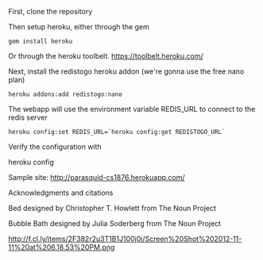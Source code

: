 First, clone the repository

Then setup heroku, either through the gem

    gem install heroku

Or through the heroku toolbelt. https://toolbelt.heroku.com/

Next, install the redistogo heroku addon (we're gonna use the free nano plan)

    heroku addons:add redistogo:nano

The webapp will use the environment variable REDIS_URL to connect to the redis server

    heroku config:set REDIS_URL=`heroku config:get REDISTOGO_URL`

Verify the configuration with

  heroku config

Sample site: http://parasquid-cs1876.herokuapp.com/

Acknowledgments and citations

Bed designed by Christopher T. Howlett from The Noun Project

Bubble Bath designed by Julia Soderberg from The Noun Project

http://f.cl.ly/items/2F382r2u3T1B1J100j0i/Screen%20Shot%202012-11-11%20at%206.18.53%20PM.png